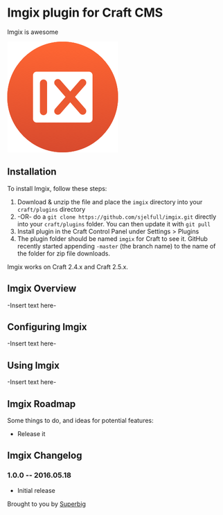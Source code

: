 # Imgix plugin for Craft CMS

Imgix is awesome

![Screenshot](resources/icon.png)

## Installation

To install Imgix, follow these steps:

1. Download & unzip the file and place the `imgix` directory into your `craft/plugins` directory
2.  -OR- do a `git clone https://github.com/sjelfull/imgix.git` directly into your `craft/plugins` folder.  You can then update it with `git pull`
3. Install plugin in the Craft Control Panel under Settings > Plugins
4. The plugin folder should be named `imgix` for Craft to see it.  GitHub recently started appending `-master` (the branch name) to the name of the folder for zip file downloads.

Imgix works on Craft 2.4.x and Craft 2.5.x.

## Imgix Overview

-Insert text here-

## Configuring Imgix

-Insert text here-

## Using Imgix

-Insert text here-

## Imgix Roadmap

Some things to do, and ideas for potential features:

* Release it

## Imgix Changelog

### 1.0.0 -- 2016.05.18

* Initial release

Brought to you by [Superbig](https://superbig.co)